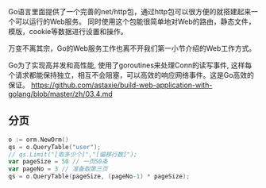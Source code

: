 Go语言里面提供了一个完善的net/http包，通过http包可以很方便的就搭建起来一个可以运行的Web服务。
同时使用这个包能很简单地对Web的路由，静态文件，模版，cookie等数据进行设置和操作。

万变不离其宗，Go的Web服务工作也离不开我们第一小节介绍的Web工作方式。

Go为了实现高并发和高性能, 使用了goroutines来处理Conn的读写事件, 这样每个请求都能保持独立，相互不会阻塞，可以高效的响应网络事件。这是Go高效的保证。
https://github.com/astaxie/build-web-application-with-golang/blob/master/zh/03.4.md


## 分页
```go
o := orm.NewOrm()
qs = o.QueryTable("user");
// qs.Limit("[取多少个]","[偏移行数]");
var pageSize = 50 // 一页50条
var pageNo = 3 // 准备取第三页
qs = o.QueryTable(pageSize, (pageNo-1) * pageSize);
```